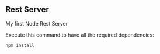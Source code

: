 ## Rest Server

My first Node Rest Server

Execute this command to have all the required dependencies: 

```
npm install
```